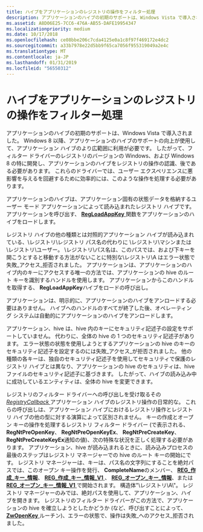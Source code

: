 ```yaml
---
title: ハイブをアプリケーションのレジストリの操作をフィルター処理
description: アプリケーションのハイブの初期のサポートは、Windows Vista で導入されました。
ms.assetid: A8D06E25-7CC6-476A-AB55-DAFE19954347
ms.localizationpriority: medium
ms.date: 10/17/2018
ms.openlocfilehash: ce08bbe206c7cda4125e0a1c8f97f469172e4dc2
ms.sourcegitcommit: a33b7978e22d5bb9f65ca7056f955319049a2e4c
ms.translationtype: MT
ms.contentlocale: ja-JP
ms.lasthandoff: 01/31/2019
ms.locfileid: "56550312"
---
```

# <a name="filtering-registry-operations-on-application-hives"></a>ハイブをアプリケーションのレジストリの操作をフィルター処理


アプリケーションのハイブの初期のサポートは、Windows Vista で導入されました。 Windows 8 以降、アプリケーションのハイブのサポートの向上が使用して、アプリケーション ハイブのより広範囲に利用が必要です。 したがって、フィルター ドライバーのレジストリのバージョンの Windows、および Windows 8 の特に開発し、アプリケーションのハイブをレジストリの操作の認識、後である必要があります。 これらのドライバーでは、ユーザー エクスペリエンスに悪影響を与えるを回避するために効率的には、このような操作を処理する必要があります。

アプリケーションのハイブは、アプリケーション固有の状態データを格納するユーザー モード アプリケーションによって読み込まれたレジストリ ハイブです。 アプリケーションを呼び出す、 [ **RegLoadAppKey** ](https://msdn.microsoft.com/library/windows/desktop/ms724886)関数をアプリケーションのハイブをロードします。

レジストリ ハイブの他の種類とは対照的アプリケーション ハイブが読み込まれている、\\レジストリ\\レジストリ パス名の代わりに \\レジストリ\\マシンまたは\\レジストリ\\ユーザー。 \\レジストリ\\パス名は、このパスでは、および下キーを開こうとすると移動する方法がないことに特別な\\レジストリ\\A はエラー状態で失敗\_アクセス\_拒否されました。 アプリケーションは、アプリケーションのハイブ内のキーにアクセスする唯一の方法では、アプリケーションの hive のルート キーを識別するハンドルを使用します。 アプリケーションからこのハンドルを取得する、 **RegLoadAppKey**ハイブをロードの呼び出し。

アプリケーションは、明示的に、アプリケーションのハイブをアンロードする必要はありません。 ハイブへのハンドルのすべてが終了した後、オペレーティング システムは自動的にアプリケーションのハイブをアンロードします。

アプリケーション、hive は、hive 内のキーにセキュリティ記述子の設定をサポートしていません。 代わりに、全体の hive の 1 つのセキュリティ記述子があります。 エラー状態の状態を使用しようとするアプリケーションの hive のキーのセキュリティ記述子を設定するのには失敗\_アクセス\_が拒否されました。 他の種類の各キーは、独自のセキュリティ記述子を使用してセキュリティで保護のレジストリ ハイブとは異なり、アプリケーションの hive のセキュリティは、hive ファイルのセキュリティ記述子に基づきます。 したがって、ハイブの読み込み中に成功しているエンティティは、全体の hive を変更できます。

レジストリのフィルター ドライバーへの呼び出しを受け取るその[ *RegistryCallback* ](https://msdn.microsoft.com/library/windows/hardware/ff560903)アプリケーション ハイブのレジストリ操作の日常的な。 これらの呼び出しは、アプリケーション ハイブにおけるレジストリ操作とレジストリ ハイブの他の型に対する演算によって区別されません。 キーの作成とオープン キーの操作を処理するレジストリ フィルター ドライバー (で表示される、 **RegNtPreOpenKey**、 **RegNtPreOpenKeyEx**、 **RegNtPreCreateKey**、**RegNtPreCreateKeyEx**通知の値)、次の特殊な状況を正しく処理する必要があります。 アプリケーション、hive が読み込まれるときに、読み込みプロセスの最後のステップはレジストリ マネージャーでの hive のルート キーの開始にです。 レジストリ マネージャーは、キーは、パス名の文字列にすることを絶対パスでは、このオープン キー操作を発行、 **CompleteName**のメンバー、 [ **REG\_作成\_キー\_情報**](https://msdn.microsoft.com/library/windows/hardware/ff560920)、 [ **REG\_作成\_キー\_情報\_V1** ](https://msdn.microsoft.com/library/windows/hardware/ff560922)、 [ **REG\_オープン\_キー\_情報**](https://msdn.microsoft.com/library/windows/hardware/ff560957)、または[ **REG\_オープン\_キー\_情報\_V1** ](https://msdn.microsoft.com/library/windows/hardware/ff560959)で開始されます。 構造体"\\レジストリ\\A\\"。 レジストリ マネージャーのみでは、絶対パスを使用して、アプリケーション、ハイブを開きます。 レジストリのフィルター ドライバーがこの方法で、アプリケーションの hive を確立しようとしたかどうか (など、呼び出すことによって、 [ **ZwOpenKey** ](https://msdn.microsoft.com/library/windows/hardware/ff567014)ルーチン)、エラーの状態で、操作は失敗\_へのアクセス\_拒否されました。

 

 




